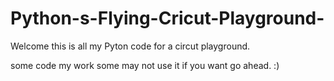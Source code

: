 # Python-s-Flying-Cricut-Playground-

Welcome this is all my Pyton code for a circut playground. 

some code my work some may not use it if you want go ahead. :)
